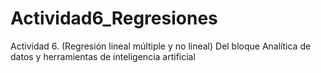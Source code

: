 # Actividad6_Regresiones
Actividad 6. (Regresión lineal múltiple y no lineal) Del bloque Analítica de datos y herramientas de inteligencia artificial 
